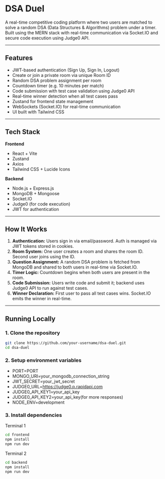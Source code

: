 #  DSA Duel

A real-time competitive coding platform where two users are matched to solve a random DSA (Data Structures & Algorithms) problem under a timer. Built using the MERN stack with real-time communication via Socket.IO and secure code execution using Judge0 API.

---

##  Features

-  JWT-based authentication (Sign Up, Sign In, Logout)
-  Create or join a private room via unique Room ID
-  Random DSA problem assignment per room
-  Countdown timer (e.g. 10 minutes per match)
-  Code submission with test case validation using Judge0 API
-  Real-time winner detection when all test cases pass
-  Zustand for frontend state management
-  WebSockets (Socket.IO) for real-time communication
-  UI built with Tailwind CSS

---

##  Tech Stack

**Frontend**
- React + Vite
- Zustand
- Axios
- Tailwind CSS + Lucide Icons

**Backend**
- Node.js + Express.js
- MongoDB + Mongoose
- Socket.IO
- Judge0 (for code execution)
- JWT for authentication

---

##  How It Works

1. **Authentication:** Users sign in via email/password. Auth is managed via JWT tokens stored in cookies.
2. **Room System:** One user creates a room and shares the room ID. Second user joins using the ID.
3. **Question Assignment:** A random DSA problem is fetched from MongoDB and shared to both users in real-time via Socket.IO.
4. **Timer Logic:** Countdown begins when both users are present in the room.
5. **Code Submission:** Users write code and submit it; backend uses Judge0 API to run against test cases.
6. **Winner Declaration:** First user to pass all test cases wins. Socket.IO emits the winner in real-time.

---

##  Running Locally

### 1. Clone the repository

```bash
git clone https://github.com/your-username/dsa-duel.git
cd dsa-duel
```

### 2. Setup environment variables

- PORT=PORT
- MONGO_URI=your_mongodb_connection_string
- JWT_SECRET=your_jwt_secret
- JUDGE0_URL=https://judge0.p.rapidapi.com
- JUDGE0_API_KEY1=your_api_key
- JUDGE0_API_KEY2=your_api_key(for more responses)
- NODE_ENV=development

### 3. Install dependencies

Terminal 1
```bash
cd frontend
npm install
npm run dev
```
Terminal 2
```bash
cd backend
npm install
npm run dev
```
